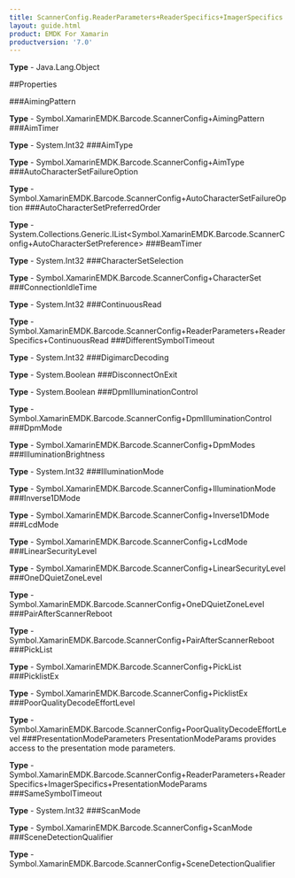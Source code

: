 ```yaml
---
title: ScannerConfig.ReaderParameters+ReaderSpecifics+ImagerSpecifics
layout: guide.html
product: EMDK For Xamarin 
productversion: '7.0' 
---
```


    

**Type** - Java.Lang.Object

##Properties

###AimingPattern

        

**Type** - Symbol.XamarinEMDK.Barcode.ScannerConfig+AimingPattern
###AimTimer

        

**Type** - System.Int32
###AimType

        

**Type** - Symbol.XamarinEMDK.Barcode.ScannerConfig+AimType
###AutoCharacterSetFailureOption

        

**Type** - Symbol.XamarinEMDK.Barcode.ScannerConfig+AutoCharacterSetFailureOption
###AutoCharacterSetPreferredOrder

        

**Type** - System.Collections.Generic.IList<Symbol.XamarinEMDK.Barcode.ScannerConfig+AutoCharacterSetPreference>
###BeamTimer

        

**Type** - System.Int32
###CharacterSetSelection

        

**Type** - Symbol.XamarinEMDK.Barcode.ScannerConfig+CharacterSet
###ConnectionIdleTime

        

**Type** - System.Int32
###ContinuousRead

        

**Type** - Symbol.XamarinEMDK.Barcode.ScannerConfig+ReaderParameters+ReaderSpecifics+ContinuousRead
###DifferentSymbolTimeout

        

**Type** - System.Int32
###DigimarcDecoding

        

**Type** - System.Boolean
###DisconnectOnExit

        

**Type** - System.Boolean
###DpmIlluminationControl

        

**Type** - Symbol.XamarinEMDK.Barcode.ScannerConfig+DpmIlluminationControl
###DpmMode

        

**Type** - Symbol.XamarinEMDK.Barcode.ScannerConfig+DpmModes
###IlluminationBrightness

        

**Type** - System.Int32
###IlluminationMode

        

**Type** - Symbol.XamarinEMDK.Barcode.ScannerConfig+IlluminationMode
###Inverse1DMode

        

**Type** - Symbol.XamarinEMDK.Barcode.ScannerConfig+Inverse1DMode
###LcdMode

        

**Type** - Symbol.XamarinEMDK.Barcode.ScannerConfig+LcdMode
###LinearSecurityLevel

        

**Type** - Symbol.XamarinEMDK.Barcode.ScannerConfig+LinearSecurityLevel
###OneDQuietZoneLevel

        

**Type** - Symbol.XamarinEMDK.Barcode.ScannerConfig+OneDQuietZoneLevel
###PairAfterScannerReboot

        

**Type** - Symbol.XamarinEMDK.Barcode.ScannerConfig+PairAfterScannerReboot
###PickList

        

**Type** - Symbol.XamarinEMDK.Barcode.ScannerConfig+PickList
###PicklistEx

        

**Type** - Symbol.XamarinEMDK.Barcode.ScannerConfig+PicklistEx
###PoorQualityDecodeEffortLevel

        

**Type** - Symbol.XamarinEMDK.Barcode.ScannerConfig+PoorQualityDecodeEffortLevel
###PresentationModeParameters
PresentationModeParams provides access to the presentation mode parameters.

**Type** - Symbol.XamarinEMDK.Barcode.ScannerConfig+ReaderParameters+ReaderSpecifics+ImagerSpecifics+PresentationModeParams
###SameSymbolTimeout

        

**Type** - System.Int32
###ScanMode

        

**Type** - Symbol.XamarinEMDK.Barcode.ScannerConfig+ScanMode
###SceneDetectionQualifier

        

**Type** - Symbol.XamarinEMDK.Barcode.ScannerConfig+SceneDetectionQualifier

